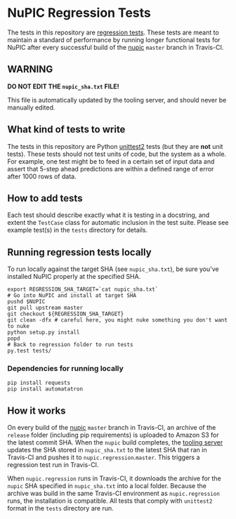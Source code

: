 # NuPIC Regression Tests

The tests in this repository are [regression tests](http://en.wikipedia.org/wiki/Regression_testing). These tests are meant to maintain a standard of performance by running longer functional tests for NuPIC after every successful build of the [nupic](https://github.com/numenta/nupic) `master` branch in Travis-CI.

## WARNING

**DO NOT EDIT THE `nupic_sha.txt` FILE!**

This file is automatically updated by the tooling server, and should never be manually edited.

## What kind of tests to write

The tests in this repository are Python [unittest2](https://pypi.python.org/pypi/unittest2) tests (but they are **not** unit tests). These tests should not test units of code, but the system as a whole. For example, one test might be to feed in a certain set of input data and assert that 5-step ahead predictions are within a defined range of error after 1000 rows of data.

## How to add tests

Each test should describe exactly what it is testing in a docstring, and extent the `TestCase` class for automatic inclusion in the test suite. Please see example test(s) in the `tests` directory for details.

## Running regression tests locally

To run locally against the target SHA (see `nupic_sha.txt`), be sure you've installed NuPIC properly at the specified SHA.

    export REGRESSION_SHA_TARGET=`cat nupic_sha.txt`
    # Go into NuPIC and install at target SHA
    pushd $NUPIC
    git pull upstream master
    git checkout ${REGRESSION_SHA_TARGET}
    git clean -dfx # careful here, you might nuke something you don't want to nuke
    python setup.py install
    popd
    # Back to regression folder to run tests
    py.test tests/

### Dependencies for running locally

    pip install requests
    pip install automatatron

## How it works

On every build of the [nupic](https://github.com/numenta/nupic) `master` branch in Travis-CI, an archive of the `release` folder (including pip requirements) is uploaded to Amazon S3 for the latest commit SHA. When the `nupic` build completes, the [tooling server](https://github.com/numenta/nupic.tools) updates the SHA stored in `nupic_sha.txt` to the latest SHA that ran in Travis-CI and pushes it to `nupic.regression`.`master`. This triggers a regression test run in Travis-CI.

When `nupic.regression` runs in Travis-CI, it downloads the archive for the `nupic` SHA specified in `nupic_sha.txt` into a local folder. Because the archive was build in the same Travis-CI environment as `nupic.regression` runs, the installation is compatible. All tests that comply with `unittest2` format in the `tests` directory are run.

